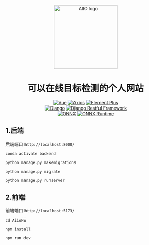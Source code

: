 <p align="center"><a href="https://iyoc.xyz/" target="_blank" rel="noopener noreferrer"><img width="200" src="public/black-logo-lowres.png" alt="AIIO logo"></a></p>

<h1 align="center">可以在线目标检测的个人网站</h1>



<p align="center">
  <a href="https://github.com/vuejs/vue"><img src="https://img.shields.io/badge/Vue-3.0%2B-65b687" alt="Vue"></a>
  <a href="https://github.com/axios/axios"><img src="https://img.shields.io/badge/Axios-1.2%2B-542cdb" alt="Axios"></a>
  <a href="https://github.com/element-plus/element-plus"><img src="https://img.shields.io/badge/ElementPlus-2.2%2B-5a9cf8" alt="Element Plus"></a>  
  <br />  
  <a href="https://github.com/django/django"><img src="https://img.shields.io/badge/Django-4.0%2B-214a35" alt="Django"></a>
  <a href="https://github.com/encode/django-rest-framework"><img src="https://img.shields.io/badge/DRF-3.14%2B-951d12" alt="Django Restful Framework"></a>
  <br />
  <a href="https://github.com/onnx/onnx"><img src="https://img.shields.io/badge/ONNX-1.12%2B-FEFEFE" alt="ONNX"></a>
  <a href="https://github.com/microsoft/onnxruntime"><img src="https://img.shields.io/badge/ONNXRuntime-1.11%2B-FEFEFE" alt="ONNX Runtime"></a>
</p>

## 1.后端

后端端口 `http://localhost:8000/`

```shell
conda activate backend

python manage.py makemigrations

python manage.py migrate

python manage.py runserver
```

## 2.前端

前端端口 `http://localhost:5173/`

```shell
cd AiioFE

npm install

npm run dev
```
